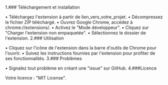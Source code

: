 1.### Téléchargement et installation

  • Téléchargez l'extension à partir de lien_vers_votre_projet.
  • Décompressez le fichier ZIP téléchargé.
  • Ouvrez Google Chrome, accédez à chrome://extensions/.
  • Activez le "Mode développeur".
  • Cliquez sur "Charger l'extension non empaquetée".
  • Sélectionnez le dossier de l'extension.
2.### Utilisation

  • Cliquez sur l'icône de l'extension dans la barre d'outils de Chrome pour l'ouvrir.
  • Suivez les instructions fournies par l'extension pour profiter de ses fonctionnalités.
3.### Problèmes

  • Signalez tout problème en créant une "issue" sur GitHub.
4.###Licence

Votre licence : "MIT License".
